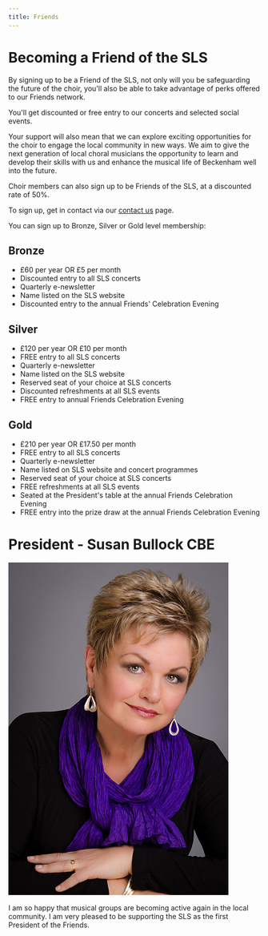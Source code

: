 ```yaml
---
title: Friends
---
```


# Becoming a Friend of the SLS

By signing up to be a Friend of the SLS, not only will you be safeguarding the future of the choir, you'll also be able to take advantage of perks offered to our Friends network.

You'll get discounted or free entry to our concerts and selected social events.

Your support will also mean that we can explore exciting opportunities for the choir to engage the local community in new ways. We aim to give the next generation of local choral musicians the opportunity to learn and develop their skills with us and enhance the musical life of Beckenham well into the future.

Choir members can also sign up to be Friends of the SLS, at a discounted rate of 50%.

To sign up, get in contact via our [contact us](contact) page.

You can sign up to Bronze, Silver or Gold level membership:

## Bronze

- £60 per year OR £5 per month
- Discounted entry to all SLS concerts
- Quarterly e-newsletter
- Name listed on the SLS website
- Discounted entry to the annual Friends' Celebration Evening

## Silver

- £120 per year OR £10 per month
- FREE entry to all SLS concerts
- Quarterly e-newsletter
- Name listed on the SLS website
- Reserved seat of your choice at SLS concerts
- Discounted refreshments at all SLS events
- FREE entry to annual Friends Celebration Evening

## Gold

- £210 per year OR £17.50 per month
- FREE entry to all SLS concerts
- Quarterly e-newsletter
- Name listed on SLS website and concert programmes
- Reserved seat of your choice at SLS concerts
- FREE refreshments at all SLS events
- Seated at the President's table at the annual Friends Celebration Evening
- FREE entry into the prize draw at the annual Friends Celebration Evening

# President - Susan Bullock CBE

![image](images/susan_bullock.jpg)

I am so happy that musical groups are becoming active again in the local community. I am very pleased to be supporting the SLS as the first President of the Friends.
